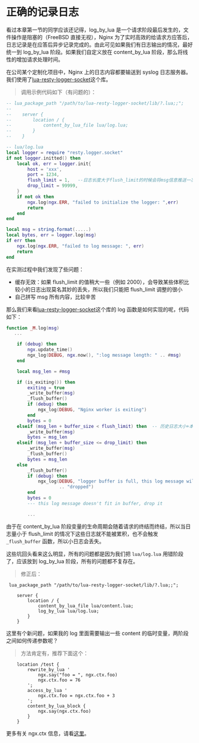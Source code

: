 # 正确的记录日志

看过本章第一节的同学应该还记得，log_by_lua 是一个请求阶段最后发生的，文件操作是阻塞的（FreeBSD 直接无视），Nginx 为了实时高效的给请求方应答后，日志记录是在应答后异步记录完成的。由此可见如果我们有日志输出的情况，最好统一到 log_by_lua 阶段。如果我们自定义放在 content_by_lua 阶段，那么将线性的增加请求处理时间。

在公司某个定制化项目中，Nginx 上的日志内容都要输送到 syslog 日志服务器。我们使用了[lua-resty-logger-socket](https://github.com/cloudflare/lua-resty-logger-socket)这个库。

> 调用示例代码如下（有问题的）：


```lua
-- lua_package_path "/path/to/lua-resty-logger-socket/lib/?.lua;;";
--
--    server {
--        location / {
--            content_by_lua_file lua/log.lua;
--        }
--    }

-- lua/log.lua
local logger = require "resty.logger.socket"
if not logger.initted() then
    local ok, err = logger.init{
        host = 'xxx',
        port = 1234,
        flush_limit = 1,   --日志长度大于flush_limit的时候会将msg信息推送一次
        drop_limit = 99999,
    }
    if not ok then
        ngx.log(ngx.ERR, "failed to initialize the logger: ",err)
        return
    end
end

local msg = string.format(.....)
local bytes, err = logger.log(msg)
if err then
    ngx.log(ngx.ERR, "failed to log message: ", err)
    return
end
```


在实测过程中我们发现了些问题：

* 缓存无效：如果 flush_limit 的值稍大一些（例如 2000），会导致某些体积比较小的日志出现莫名其妙的丢失，所以我们只能把 flush_limit 调整的很小
* 自己拼写 msg 所有内容，比较辛苦

那么我们来看[lua-resty-logger-socket](https://github.com/cloudflare/lua-resty-logger-socket)这个库的 log 函数是如何实现的呢，代码如下：
```lua
function _M.log(msg)
   ...

    if (debug) then
        ngx.update_time()
        ngx_log(DEBUG, ngx.now(), ":log message length: " .. #msg)
    end

    local msg_len = #msg

    if (is_exiting()) then
        exiting = true
        _write_buffer(msg)
        _flush_buffer()
        if (debug) then
            ngx_log(DEBUG, "Nginx worker is exiting")
        end
        bytes = 0
    elseif (msg_len + buffer_size < flush_limit) then  -- 历史日志大小+本地日志大小小于推送上限
        _write_buffer(msg)
        bytes = msg_len
    elseif (msg_len + buffer_size <= drop_limit) then
        _write_buffer(msg)
        _flush_buffer()
        bytes = msg_len
    else
        _flush_buffer()
        if (debug) then
            ngx_log(DEBUG, "logger buffer is full, this log message will be "
                    .. "dropped")
        end
        bytes = 0
        --- this log message doesn't fit in buffer, drop it

        ...
```

由于在 content_by_lua 阶段变量的生命周期会随着请求的终结而终结，所以当日志量小于 flush_limit 的情况下这些日志就不能被累积，也不会触发 `_flush_buffer` 函数，所以小日志会丢失。

这些坑回头看来这么明显，所有的问题都是因为我们把 `lua/log.lua` 用错阶段了，应该放到 log_by_lua 阶段，所有的问题都不复存在。

> 修正后：

```
 lua_package_path "/path/to/lua-resty-logger-socket/lib/?.lua;;";

    server {
        location / {
            content_by_lua_file lua/content.lua;
            log_by_lua lua/log.lua;
        }
    }
```

这里有个新问题，如果我的 log 里面需要输出一些 content 的临时变量，两阶段之间如何传递参数呢？

> 方法肯定有，推荐下面这个：

```
    location /test {
        rewrite_by_lua '
            ngx.say("foo = ", ngx.ctx.foo)
            ngx.ctx.foo = 76
        ';
        access_by_lua '
            ngx.ctx.foo = ngx.ctx.foo + 3
        ';
        content_by_lua_block {
            ngx.say(ngx.ctx.foo)
        }
    }
```

更多有关 ngx.ctx 信息，请看[这里](https://github.com/openresty/lua-nginx-module#ngxctx)。
